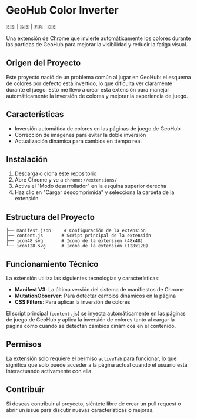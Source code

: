 # GeoHub Color Inverter

[🇪🇸](#) | [🇬🇧](docs/README_EN.md) | [🇫🇷](docs/README_FR.md) | [🇩🇪](docs/README_DE.md)

Una extensión de Chrome que invierte automáticamente los colores durante las partidas de GeoHub para mejorar la visibilidad y reducir la fatiga visual.

## Origen del Proyecto

Este proyecto nació de un problema común al jugar en GeoHub: el esquema de colores por defecto está invertido, lo que dificulta ver claramente durante el juego. Esto me llevó a crear esta extensión para manejar automáticamente la inversión de colores y mejorar la experiencia de juego.

## Características

- Inversión automática de colores en las páginas de juego de GeoHub
- Corrección de imágenes para evitar la doble inversión
- Actualización dinámica para cambios en tiempo real

## Instalación

1. Descarga o clona este repositorio
2. Abre Chrome y ve a `chrome://extensions/`
3. Activa el "Modo desarrollador" en la esquina superior derecha
4. Haz clic en "Cargar descomprimida" y selecciona la carpeta de la extensión

## Estructura del Proyecto

```
├── manifest.json     # Configuración de la extensión
├── content.js       # Script principal de la extensión
├── icon48.svg       # Icono de la extensión (48x48)
└── icon128.svg      # Icono de la extensión (128x128)
```

## Funcionamiento Técnico

La extensión utiliza las siguientes tecnologías y características:

- **Manifest V3**: La última versión del sistema de manifiestos de Chrome
- **MutationObserver**: Para detectar cambios dinámicos en la página
- **CSS Filters**: Para aplicar la inversión de colores

El script principal (`content.js`) se inyecta automáticamente en las páginas de juego de GeoHub y aplica la inversión de colores tanto al cargar la página como cuando se detectan cambios dinámicos en el contenido.

## Permisos

La extensión solo requiere el permiso `activeTab` para funcionar, lo que significa que solo puede acceder a la página actual cuando el usuario está interactuando activamente con ella.

## Contribuir

Si deseas contribuir al proyecto, siéntete libre de crear un pull request o abrir un issue para discutir nuevas características o mejoras.